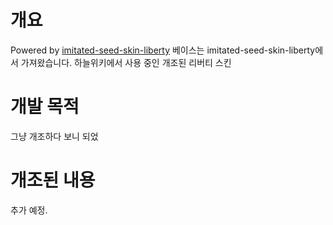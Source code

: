 # 개요
Powered by [imitated-seed-skin-liberty](https://github.com/navyCarpet/imitated-skin-liberty.git)
베이스는 imitated-seed-skin-liberty에서 가져왔습니다.
하늘위키에서 사용 중인 개조된 리버티 스킨
# 개발 목적
그냥 개조하다 보니 되었
# 개조된 내용
추가 예정.
